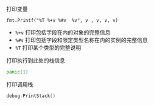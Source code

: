 打印变量

```
fmt.Printf("%T %+v %#v  %v", v , v, v, v)
```

- `%+v` 打印包括字段在内的对象的完整信息
- `%#v` 打印包括字段和限定类型名称在内的实例的完整信息
- `%T` 打印某个类型的完整说明


打印执行到此处的栈信息

```go
panic(1)
```

打印调用栈

```go
debug.PrintStack()
```


